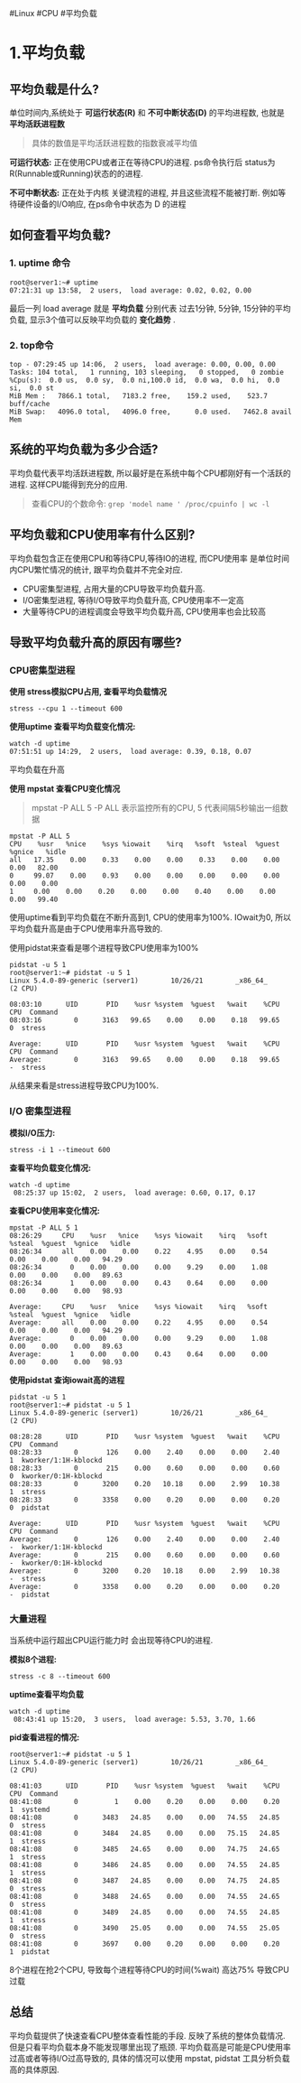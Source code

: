 #Linux #CPU #平均负载

# 1.平均负载

## 平均负载是什么? 

单位时间内,系统处于 **可运行状态(R)** 和 **不可中断状态(D)** 的平均进程数, 也就是 **平均活跃进程数** 

> 具体的数值是平均活跃进程数的指数衰减平均值 

**可运行状态:**  正在使用CPU或者正在等待CPU的进程. ps命令执行后 status为R(Runnable或Running)状态的的进程.

**不可中断状态:**   正在处于内核 关键流程的进程, 并且这些流程不能被打断. 例如等待硬件设备的I/O响应, 在ps命令中状态为 D 的进程



## 如何查看平均负载?

### 1. uptime 命令
```
root@server1:~# uptime
07:21:31 up 13:58,  2 users,  load average: 0.02, 0.02, 0.00
```

最后一列 load average 就是  **平均负载**  分别代表 过去1分钟, 5分钟, 15分钟的平均负载, 显示3个值可以反映平均负载的 **变化趋势** . 

### 2. top命令
```
top - 07:29:45 up 14:06,  2 users,  load average: 0.00, 0.00, 0.00
Tasks: 104 total,   1 running, 103 sleeping,   0 stopped,   0 zombie
%Cpu(s):  0.0 us,  0.0 sy,  0.0 ni,100.0 id,  0.0 wa,  0.0 hi,  0.0 si,  0.0 st
MiB Mem :   7866.1 total,   7183.2 free,    159.2 used,    523.7 buff/cache
MiB Swap:   4096.0 total,   4096.0 free,      0.0 used.   7462.8 avail Mem 
```

## 系统的平均负载为多少合适?

平均负载代表平均活跃进程数, 所以最好是在系统中每个CPU都刚好有一个活跃的进程. 这样CPU能得到充分的应用.   

> 查看CPU的个数命令:  `grep 'model name ' /proc/cpuinfo | wc -l `

## 平均负载和CPU使用率有什么区别?

平均负载包含正在使用CPU和等待CPU,等待IO的进程, 而CPU使用率 是单位时间内CPU繁忙情况的统计, 跟平均负载并不完全对应. 

+ CPU密集型进程,  占用大量的CPU导致平均负载升高. 
+ I/O密集型进程, 等待I/O导致平均负载升高,  CPU使用率不一定高 
+ 大量等待CPU的进程调度会导致平均负载升高,  CPU使用率也会比较高

## 导致平均负载升高的原因有哪些?


### CPU密集型进程

**使用 stress模拟CPU占用, 查看平均负载情况** 

```
stress --cpu 1 --timeout 600
```

**使用uptime 查看平均负载变化情况:**

```
watch -d uptime
07:51:51 up 14:29,  2 users,  load average: 0.39, 0.18, 0.07
```

平均负载在升高

**使用 mpstat 查看CPU变化情况**

> mpstat -P ALL 5  -P ALL 表示监控所有的CPU, 5 代表间隔5秒输出一组数据

```
mpstat -P ALL 5
CPU    %usr   %nice    %sys %iowait    %irq   %soft  %steal  %guest  %gnice   %idle
all   17.35    0.00    0.33    0.00    0.00    0.33    0.00    0.00    0.00   82.00
0     99.07    0.00    0.93    0.00    0.00    0.00    0.00    0.00    0.00    0.00
1     0.00    0.00    0.20    0.00    0.00    0.40    0.00    0.00    0.00   99.40

```

使用uptime看到平均负载在不断升高到1, CPU的使用率为100%. IOwait为0, 所以平均负载升高是由于CPU使用率升高导致的. 



使用pidstat来查看是哪个进程导致CPU使用率为100%

```
pidstat -u 5 1
root@server1:~# pidstat -u 5 1
Linux 5.4.0-89-generic (server1)        10/26/21        _x86_64_        (2 CPU)

08:03:10      UID       PID    %usr %system  %guest   %wait    %CPU   CPU  Command
08:03:16        0      3163   99.65    0.00    0.00    0.18   99.65     0  stress

Average:      UID       PID    %usr %system  %guest   %wait    %CPU   CPU  Command
Average:        0      3163   99.65    0.00    0.00    0.18   99.65     -  stress
```

从结果来看是stress进程导致CPU为100%.



### I/O 密集型进程

**模拟I/O压力:**

```
stress -i 1 --timeout 600
```

**查看平均负载变化情况:**

```
watch -d uptime
 08:25:37 up 15:02,  2 users,  load average: 0.60, 0.17, 0.17
```

**查看CPU使用率变化情况:**

```
mpstat -P ALL 5 1
08:26:29     CPU    %usr   %nice    %sys %iowait    %irq   %soft  %steal  %guest  %gnice   %idle
08:26:34     all    0.00    0.00    0.22    4.95    0.00    0.54    0.00    0.00    0.00   94.29
08:26:34       0    0.00    0.00    0.00    9.29    0.00    1.08    0.00    0.00    0.00   89.63
08:26:34       1    0.00    0.00    0.43    0.64    0.00    0.00    0.00    0.00    0.00   98.93

Average:     CPU    %usr   %nice    %sys %iowait    %irq   %soft  %steal  %guest  %gnice   %idle
Average:     all    0.00    0.00    0.22    4.95    0.00    0.54    0.00    0.00    0.00   94.29
Average:       0    0.00    0.00    0.00    9.29    0.00    1.08    0.00    0.00    0.00   89.63
Average:       1    0.00    0.00    0.43    0.64    0.00    0.00    0.00    0.00    0.00   98.93
```

**使用pidstat 查询iowait高的进程**

```
pidstat -u 5 1
root@server1:~# pidstat -u 5 1
Linux 5.4.0-89-generic (server1)        10/26/21        _x86_64_        (2 CPU)

08:28:28      UID       PID    %usr %system  %guest   %wait    %CPU   CPU  Command
08:28:33        0       126    0.00    2.40    0.00    0.00    2.40     1  kworker/1:1H-kblockd
08:28:33        0       215    0.00    0.60    0.00    0.00    0.60     0  kworker/0:1H-kblockd
08:28:33        0      3200    0.20   10.18    0.00    2.99   10.38     1  stress
08:28:33        0      3358    0.00    0.20    0.00    0.00    0.20     0  pidstat

Average:      UID       PID    %usr %system  %guest   %wait    %CPU   CPU  Command
Average:        0       126    0.00    2.40    0.00    0.00    2.40     -  kworker/1:1H-kblockd
Average:        0       215    0.00    0.60    0.00    0.00    0.60     -  kworker/0:1H-kblockd
Average:        0      3200    0.20   10.18    0.00    2.99   10.38     -  stress
Average:        0      3358    0.00    0.20    0.00    0.00    0.20     -  pidstat
```



### 大量进程

当系统中运行超出CPU运行能力时 会出现等待CPU的进程.

**模拟8个进程:**

```
stress -c 8 --timeout 600
```

**uptime查看平均负载**

```
watch -d uptime
 08:43:41 up 15:20,  3 users,  load average: 5.53, 3.70, 1.66
```

**pid查看进程的情况:**

```
root@server1:~# pidstat -u 5 1
Linux 5.4.0-89-generic (server1)        10/26/21        _x86_64_        (2 CPU)

08:41:03      UID       PID    %usr %system  %guest   %wait    %CPU   CPU  Command
08:41:08        0         1    0.00    0.20    0.00    0.00    0.20     1  systemd
08:41:08        0      3483   24.85    0.00    0.00   74.55   24.85     0  stress
08:41:08        0      3484   24.85    0.00    0.00   75.15   24.85     1  stress
08:41:08        0      3485   24.65    0.00    0.00   74.75   24.65     1  stress
08:41:08        0      3486   24.85    0.00    0.00   74.55   24.85     1  stress
08:41:08        0      3487   24.85    0.00    0.00   74.75   24.85     0  stress
08:41:08        0      3488   24.65    0.00    0.00   74.55   24.65     0  stress
08:41:08        0      3489   24.85    0.00    0.00   74.55   24.85     1  stress
08:41:08        0      3490   25.05    0.00    0.00   74.55   25.05     0  stress
08:41:08        0      3697    0.00    0.20    0.00    0.00    0.20     1  pidstat

```

8个进程在抢2个CPU, 导致每个进程等待CPU的时间(%wait) 高达75%  导致CPU过载

## 总结

平均负载提供了快速查看CPU整体查看性能的手段.  反映了系统的整体负载情况. 但是只看平均负载本身不能发现哪里出现了瓶颈.  平均负载高是可能是CPU使用率过高或者等待I/O过高导致的, 具体的情况可以使用 mpstat, pidstat 工具分析负载高的具体原因. 

